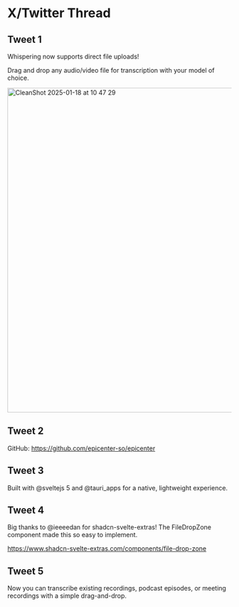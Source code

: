 # X/Twitter Thread

## Tweet 1

Whispering now supports direct file uploads!

Drag and drop any audio/video file for transcription with your model of choice.

<img width="599" height="729" alt="CleanShot 2025-01-18 at 10 47 29" src="https://github.com/user-attachments/assets/51c6e464-acfe-4fb3-8a51-3dfc324f8253" />

## Tweet 2

GitHub: https://github.com/epicenter-so/epicenter

## Tweet 3

Built with @sveltejs 5 and @tauri_apps for a native, lightweight experience.

## Tweet 4

Big thanks to @ieeeedan for shadcn-svelte-extras! The FileDropZone component made this so easy to implement.

https://www.shadcn-svelte-extras.com/components/file-drop-zone

## Tweet 5

Now you can transcribe existing recordings, podcast episodes, or meeting recordings with a simple drag-and-drop.